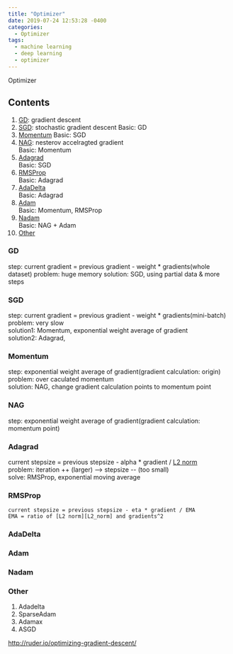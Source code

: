 ```yaml
---
title: "Optimizer"
date: 2019-07-24 12:53:28 -0400
categories:
  - Optimizer
tags:
  - machine learning
  - deep learning
  - optimizer
---
```


Optimizer

## Contents  
  1. [GD](#gd): gradient descent  
  2. [SGD](#sgd): stochastic gradient descent
    Basic: GD
  3. [Momentum](#momentum) 
    Basic: SGD
  4. [NAG](#nag): nesterov accelragted gradient  
    Basic: Momentum
  5. [Adagrad](#adagrad)  
    Basic: SGD
  6. [RMSProp](#rmsprop)  
    Basic: Adagrad
  7. [AdaDelta](#adadelta)  
    Basic: Adagrad
  8. [Adam](#adam)  
    Basic: Momentum, RMSProp
  9. [Nadam](#nadam)  
    Basic: NAG + Adam
  10. [Other](#other)  
  
### GD
  step: current gradient = previous gradient - weight * gradients(whole dataset)
  problem: huge memory
  solution: SGD, using partial data & more steps
### SGD  
  step: current gradient = previous gradient - weight * gradients(mini-batch)  
  problem: very slow  
  solution1: Momentum, exponential weight average of gradient  
  solution2: Adagrad, 
### Momentum  
  step: exponential weight average of gradient(gradient calculation: origin)  
  problem: over caculated momentum  
  solution: NAG, change gradient calculation points to momentum point  
### NAG  
  step: exponential weight average of gradient(gradient calculation: momentum point)  
### Adagrad  
  current stepsize = previous stepsize - alpha * gradient / [L2 norm][L2_norm]  
  problem: iteration ++ (larger) --> stepsize -- (too small)  
  solve: RMSProp, exponential moving average
### RMSProp  
    current stepsize = previous stepsize - eta * gradient / EMA  
    EMA = ratio of [L2 norm][L2_norm] and gradients^2 
### AdaDelta  

### Adam  

### Nadam  

### Other  
  1. Adadelta
  2. SparseAdam
  3. Adamax
  4. ASGD

[L2_norm]: https://sejik.github.io/
http://ruder.io/optimizing-gradient-descent/
